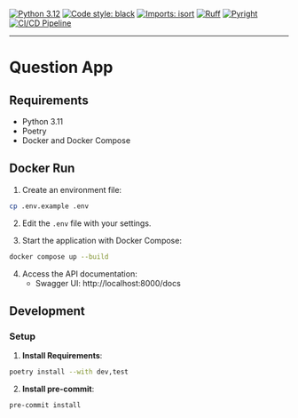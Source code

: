 [![Python 3.12](https://img.shields.io/badge/python-3.12-blue.svg)](https://www.python.org/downloads/release/python-3110/)
[![Code style: black](https://img.shields.io/badge/code%20style-black-000000.svg)](https://github.com/psf/black)
[![Imports: isort](https://img.shields.io/badge/%20imports-isort-%231674b1?style=flat&labelColor=ef8336)](https://pycqa.github.io/isort/)
[![Ruff](https://img.shields.io/endpoint?url=https://raw.githubusercontent.com/astral-sh/ruff/main/assets/badge/v2.json)](https://github.com/astral-sh/ruff)
[![Pyright](https://img.shields.io/badge/pyright-checked-informational.svg)](https://github.com/microsoft/pyright/)
[![CI/CD Pipeline](https://github.com/musashimiyomoto/questions-app/actions/workflows/ci.yml/badge.svg)](https://github.com/musashimiyomoto/questions-app/actions/workflows/ci.yml)

------------------------------------------------------------------------

# Question App

## Requirements

- Python 3.11
- Poetry
- Docker and Docker Compose

## Docker Run

1. Create an environment file:
```bash
cp .env.example .env
```

2. Edit the `.env` file with your settings.

3. Start the application with Docker Compose:
```bash
docker compose up --build
```

4. Access the API documentation:
   - Swagger UI: http://localhost:8000/docs

## Development

### Setup

1. **Install Requirements**:
```bash
poetry install --with dev,test
```

2. **Install pre-commit**:
```bash
pre-commit install
```
